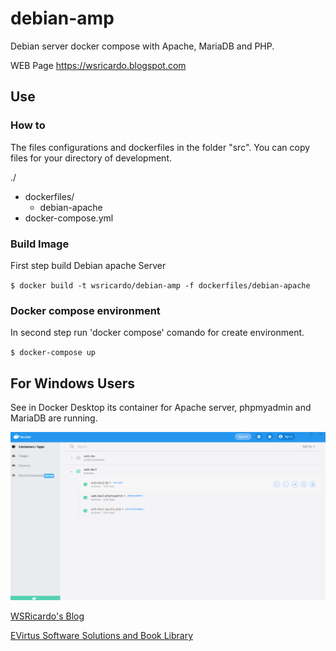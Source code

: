 # debian-amp
Debian server docker compose with Apache, MariaDB and PHP.

WEB Page https://wsricardo.blogspot.com


## Use

### How to

The files configurations and dockerfiles in the folder "src". You can copy
files for your directory of development.


./
  - dockerfiles/
    - debian-apache
  - docker-compose.yml


### Build Image

First step build Debian apache Server

``
  $ docker build -t wsricardo/debian-amp -f dockerfiles/debian-apache
``

### Docker compose environment

In second step run 'docker compose' comando for create environment.

``
  $ docker-compose up
``

## For Windows Users

  See in Docker Desktop its container for Apache server, phpmyadmin and MariaDB are running.

  ![alt Image of screen docker with containners running](imgs/docker-compose-1.PNG)


[WSRicardo's Blog](https://wsricardo.blogspot.com)

[EVirtus Software Solutions and Book Library ](http://www.evirtus.com.br)
